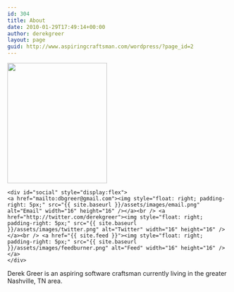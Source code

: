 ```yaml
---
id: 304
title: About
date: 2010-01-29T17:49:14+00:00
author: derekgreer
layout: page
guid: http://www.aspiringcraftsman.com/wordpress/?page_id=2
---
```

<div>
  <div>
   <div id="photo">
      <a href="http://www.aspiringcraftsman.com/wp-content/uploads/2010/01/Derek_sepia02.png"><img class="size-full wp-image-91 alignright" title="Derek_sepia02" src="http://www.aspiringcraftsman.com/wp-content/uploads/2010/01/Derek_sepia02.png" alt="" width="226" height="273" /></a>
    </div>

    <div id="social" style="display:flex">
    <a href="mailto:dbgreer@gmail.com"><img style="float: right; padding-right: 5px;" src="{{ site.baseurl }}/assets/images/email.png" alt="Email" width="16" height="16" /></a><br /> <a href="http://twitter.com/derekgreer"><img style="float: right; padding-right: 5px;" src="{{ site.baseurl }}/assets/images/twitter.png" alt="Twitter" width="16" height="16" /></a><br /> <a href="{{ site.feed }}"><img style="float: right; padding-right: 5px;" src="{{ site.baseurl }}/assets/images/feedburner.png" alt="Feed" width="16" height="16" /></a>
    </div>
  </div>

  <p>Derek Greer is an aspiring software craftsman currently living in the greater Nashville, TN area.</p>
</div>

